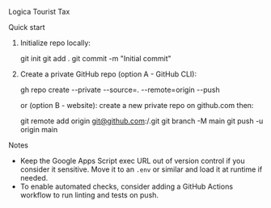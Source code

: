 Logica Tourist Tax

Quick start

1. Initialize repo locally:

   git init
   git add .
   git commit -m "Initial commit"

2. Create a private GitHub repo (option A - GitHub CLI):

   gh repo create <repo-name> --private --source=. --remote=origin --push

   or (option B - website): create a new private repo on github.com then:

   git remote add origin git@github.com:<your-username>/<repo-name>.git
   git branch -M main
   git push -u origin main

Notes

- Keep the Google Apps Script exec URL out of version control if you consider it sensitive. Move it to an `.env` or similar and load it at runtime if needed.
- To enable automated checks, consider adding a GitHub Actions workflow to run linting and tests on push.
